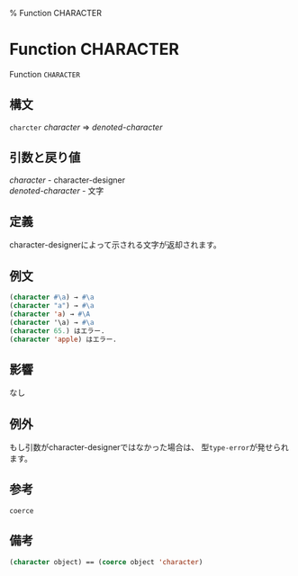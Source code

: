 % Function CHARACTER

# Function CHARACTER


Function `CHARACTER`


## 構文

`charcter` *character* => *denoted-character*


## 引数と戻り値

*character* - character-designer  
*denoted-character* - 文字


## 定義

character-designerによって示される文字が返却されます。


## 例文

```lisp
(character #\a) → #\a
(character "a") → #\a
(character 'a) → #\A
(character '\a) → #\a
(character 65.) はエラー.
(character 'apple) はエラー.
```


## 影響

なし


## 例外

もし引数がcharacter-designerではなかった場合は、
型`type-error`が発せられます。


## 参考

`coerce`


## 備考

```lisp
(character object) == (coerce object 'character)
```

